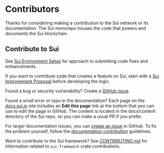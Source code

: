 # Contributors

Thanks for considering making a contribution to the Sui network or its documentation. The Sui monorepo houses the code that powers and documents the Sui blockchain. 

## Contribute to Sui

See [Sui Environment Setup](https://github.com/MystenLabs/sui/blob/main/docs/content/references/contribute/sui-environment.mdx) for approach to submitting code fixes and enhancements.

If you want to contribute code that creates a feature on Sui, start with a [Sui Improvement Proposal](https://github.com/sui-foundation/sips/tree/main) before developing the logic.

Found a bug or security vulnerability? Create a [GitHub issue](https://github.com/MystenLabs/sui/issues/new/choose). 

Found a small error or typo in the documentation? Each page on the [docs.sui.io](https://docs.sui.io/) site includes an **Edit this page** link at the bottom that you can use to edit the page in GitHub. The content is located in the docs/content directory of the Sui repo, so you can make a usual PR if you prefer. 

For larger documentation issues, you can [create an issue](https://github.com/MystenLabs/sui/issues/new/choose) in GitHub. To fix the problem yourself, follow the [documentation contribution](./docs/content/references/contribute/contribution-process.mdx) guidelines.

Want to contribute to the Sui framework? See [CONTRIBUTING.md](https://github.com/MystenLabs/sui/blob/main/crates/sui-framework/CONTRIBUTING.md) for information related to `sui-framework` crate contributions.
